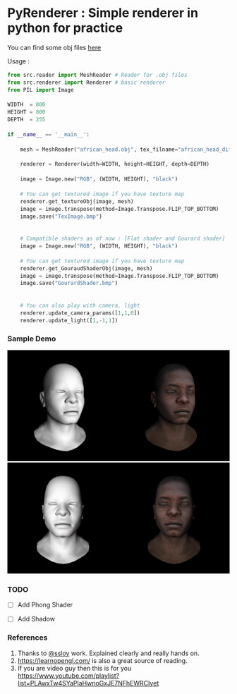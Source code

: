 # PyRenderer : Simple renderer in python for practice

You can find some obj files [here](https://github.com/ssloy/tinyrenderer/tree/f037c7a0517a632c7391b35131f9746a8f8bb235/obj)

Usage : 
```py
from src.reader import MeshReader # Reader for .obj files
from src.renderer import Renderer # basic renderer
from PIL import Image

WIDTH  = 800
HEIGHT = 800
DEPTH  = 255

if __name__ == '__main__':

    mesh = MeshReader("african_head.obj", tex_filname="african_head_diffuse.tga")
    
    renderer = Renderer(width=WIDTH, height=HEIGHT, depth=DEPTH)

    image = Image.new("RGB", (WIDTH, HEIGHT), "black")

    # You can get textured image if you have texture map
    renderer.get_textureObj(image, mesh)
    image = image.transpose(method=Image.Transpose.FLIP_TOP_BOTTOM)
    image.save("TexImage.bmp")


    # Compatible shaders as of now : [Flat shader and Gourard shader]
    image = Image.new("RGB", (WIDTH, HEIGHT), "black")

    # You can get textured image if you have texture map
    renderer.get_GouraudShaderObj(image, mesh)
    image = image.transpose(method=Image.Transpose.FLIP_TOP_BOTTOM)
    image.save("GourardShader.bmp")


    # You can also play with camera, light
    renderer.update_camera_params([1,1,0])
    renderer.update_light([1,-1,1])
```


### Sample Demo
![](https://github.com/sonaalKant/PyRenderer/blob/main/camera.gif)
![](https://github.com/sonaalKant/PyRenderer/blob/main/light.gif)

### TODO

- [ ] Add Phong Shader 
- [ ] Add Shadow  



### References

1. Thanks to [@ssloy](https://github.com/ssloy/tinyrenderer/wiki) work. Explained clearly and really hands on.
2. https://learnopengl.com/ is also a great source of reading.
3. If you are video guy then this is for you https://www.youtube.com/playlist?list=PLAwxTw4SYaPlaHwnoGxJE7NFhEWRCIyet